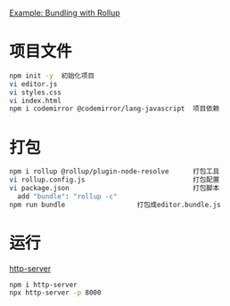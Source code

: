 
[Example: Bundling with Rollup](https://codemirror.net/examples/bundle/)

# 项目文件

```bash
npm init -y  初始化项目
vi editor.js
vi styles.css
vi index.html
npm i codemirror @codemirror/lang-javascript  项目依赖
```

# 打包

```bash
npm i rollup @rollup/plugin-node-resolve      打包工具
vi rollup.config.js                           打包配置
vi package.json                               打包脚本
  add "bundle": "rollup -c"
npm run bundle                  打包成editor.bundle.js
```

# 运行

[http-server](https://www.npmjs.com/package/http-server)

```bash
npm i http-server
npx http-server -p 8000
```

